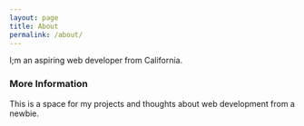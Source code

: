 ```yaml
---
layout: page
title: About
permalink: /about/
---
```


I;m an aspiring web developer from California. 
### More Information

This is a space for my projects and thoughts about web development from a newbie. 
